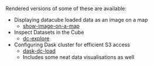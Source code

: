 Rendered versions of some of these are available:


- Displaying datacube loaded data as an image on a map
  - [show-image-on-a-map](https://nbviewer.jupyter.org/urls/s3-ap-southeast-2.amazonaws.com/ga-aws-dea-dev-users/kk/show-image-on-a-map.ipynb)
- Inspect Datasets in the Cube
  - [dc-explore](https://nbviewer.jupyter.org/urls/ga-aws-dea-dev-users.s3.amazonaws.com/kk/dc-explore.ipynb)
- Configuring Dask cluster for efficient S3 access
  - [dask-dc-load](https://nbviewer.jupyter.org/urls/s3-ap-southeast-2.amazonaws.com/ga-aws-dea-dev-users/kk/dask-dc-load.ipynb)
  - Includes some neat data visualisations as well
  
